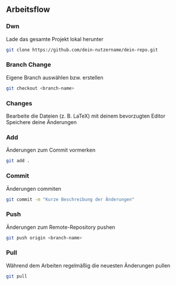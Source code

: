 ## Arbeitsflow

### Dwn
Lade das gesamte Projekt lokal herunter
```bash
git clone https://github.com/dein-nutzername/dein-repo.git
```
### Branch Change
Eigene Branch auswählen bzw. erstellen
```bash
git checkout <branch-name>
```

### Changes
Bearbeite die Dateien (z. B. LaTeX) mit deinem bevorzugten Editor
Speichere deine Änderungen

### Add
Änderungen zum Commit vormerken
```bash
git add .
```

### Commit
Änderungen commiten
```bash
git commit -m "Kurze Beschreibung der Änderungen"
```

### Push
Änderungen zum Remote-Repository pushen
```bash
git push origin <branch-name>
```


### Pull
Während dem Arbeiten regelmäßig die neuesten Änderungen pullen
```bash
git pull
```




